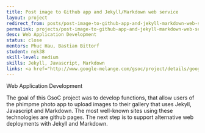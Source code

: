 ```yaml
---
title: Post image to Github app and Jekyll/Markdown web service
layout: project
redirect_from: posts/post-image-to-github-app-and-jekyll-markdown-web-service.html
permalink: projects/post-image-to-github-app-and-jekyll-markdown-web-service
desc: Web Application Development
status: close
mentors: Phuc Hau, Bastian Bittorf
student: nyk38
skill-level: medium
skills: Jekyll, Javascript, Markdown
links: <a href="http://www.google-melange.com/gsoc/project/details/google/gsoc2014/nyk38/5668600916475904">GSoC page</a>
---
```

Web Application Development

The goal of this GsoC project was to develop functions, that allow users of the phimpme photo app to upload images to their gallery that uses Jekyll, Javascript and Markdown. The most well-known sites using these technologies are github pages. The next step is to support alternative web deployments with Jekyll and Markdown.

